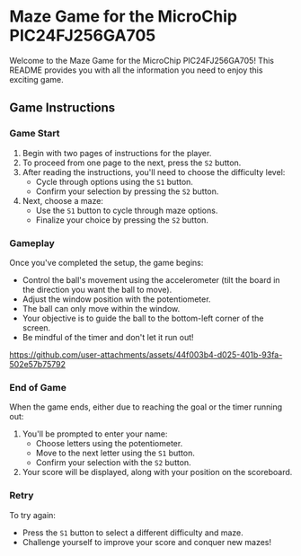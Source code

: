 # Maze Game for the MicroChip PIC24FJ256GA705

Welcome to the Maze Game for the MicroChip PIC24FJ256GA705! This README provides you with all the information you need to enjoy this exciting game.

## Game Instructions

### Game Start

1. Begin with two pages of instructions for the player.
2. To proceed from one page to the next, press the `S2` button.
3. After reading the instructions, you'll need to choose the difficulty level:
   - Cycle through options using the `S1` button.
   - Confirm your selection by pressing the `S2` button.
4. Next, choose a maze:
   - Use the `S1` button to cycle through maze options.
   - Finalize your choice by pressing the `S2` button.

### Gameplay

Once you've completed the setup, the game begins:

- Control the ball's movement using the accelerometer (tilt the board in the direction you want the ball to move).
- Adjust the window position with the potentiometer.
- The ball can only move within the window.
- Your objective is to guide the ball to the bottom-left corner of the screen.
- Be mindful of the timer and don't let it run out!



https://github.com/user-attachments/assets/44f003b4-d025-401b-93fa-502e57b75792




### End of Game

When the game ends, either due to reaching the goal or the timer running out:

1. You'll be prompted to enter your name:
   - Choose letters using the potentiometer.
   - Move to the next letter using the `S1` button.
   - Confirm your selection with the `S2` button.
2. Your score will be displayed, along with your position on the scoreboard.

### Retry

To try again:

- Press the `S1` button to select a different difficulty and maze.
- Challenge yourself to improve your score and conquer new mazes!
